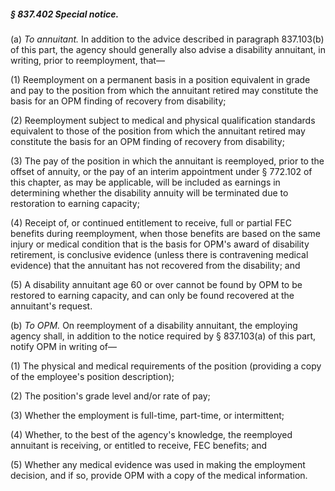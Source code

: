 ##### § 837.402 Special notice. #####

(a) *To annuitant.* In addition to the advice described in paragraph 837.103(b) of this part, the agency should generally also advise a disability annuitant, in writing, prior to reemployment, that—

(1) Reemployment on a permanent basis in a position equivalent in grade and pay to the position from which the annuitant retired may constitute the basis for an OPM finding of recovery from disability;

(2) Reemployment subject to medical and physical qualification standards equivalent to those of the position from which the annuitant retired may constitute the basis for an OPM finding of recovery from disability;

(3) The pay of the position in which the annuitant is reemployed, prior to the offset of annuity, or the pay of an interim appointment under § 772.102 of this chapter, as may be applicable, will be included as earnings in determining whether the disability annuity will be terminated due to restoration to earning capacity;

(4) Receipt of, or continued entitlement to receive, full or partial FEC benefits during reemployment, when those benefits are based on the same injury or medical condition that is the basis for OPM's award of disability retirement, is conclusive evidence (unless there is contravening medical evidence) that the annuitant has not recovered from the disability; and

(5) A disability annuitant age 60 or over cannot be found by OPM to be restored to earning capacity, and can only be found recovered at the annuitant's request.

(b) *To OPM.* On reemployment of a disability annuitant, the employing agency shall, in addition to the notice required by § 837.103(a) of this part, notify OPM in writing of—

(1) The physical and medical requirements of the position (providing a copy of the employee's position description);

(2) The position's grade level and/or rate of pay;

(3) Whether the employment is full-time, part-time, or intermittent;

(4) Whether, to the best of the agency's knowledge, the reemployed annuitant is receiving, or entitled to receive, FEC benefits; and

(5) Whether any medical evidence was used in making the employment decision, and if so, provide OPM with a copy of the medical information.